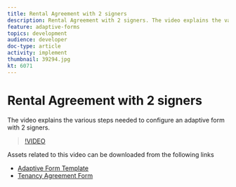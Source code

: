 ```yaml
---
title: Rental Agreement with 2 signers
description: Rental Agreement with 2 signers. The video explains the various steps needed to configure an adaptive form with 2 signers.
feature: adaptive-forms
topics: development
audience: developer
doc-type: article
activity: implement
thumbnail: 39294.jpg
kt: 6071
---
```

# Rental Agreement with 2 signers

The video explains the various steps needed to configure an adaptive form with 2 signers.

>[!VIDEO](https://video.tv.adobe.com/v/39294/?quality=9&learn=on)

Assets related to this video can be downloaded from the following links

* [Adaptive Form Template](assets/tenancy-agreement-template.zip)
* [Tenancy Agreement Form](assets/rental-agreement-form.zip)